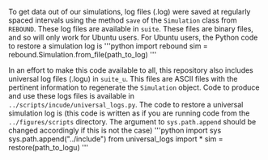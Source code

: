 To get data out of our simulations, log files (.log) were saved at regularly spaced intervals using the method `save` of the `Simulation` class from `REBOUND`. These log files are available in `suite`. These files are binary files, and so will only work for Ubuntu users. For Ubuntu users, the Python code to restore a simulation log is
'''python
import rebound
sim = rebound.Simulation.from_file(path_to_log)
'''

In an effort to make this code available to all, this repository also includes universal log files (.logu) in `suite_u`. This files are ASCII files with the pertinent information to regenerate the `Simulation` object. Code to produce and use these logs files is available in `../scripts/incude/universal_logs.py`. The code to restore a universal simulation log is (this code is written as if you are running code from the `../figures/scripts` directory. The argument to `sys.path.append` should be changed accordingly if this is not the case)
'''python
import sys
sys.path.append("../include")
from universal_logs import *
sim = restore(path_to_logu)
'''
